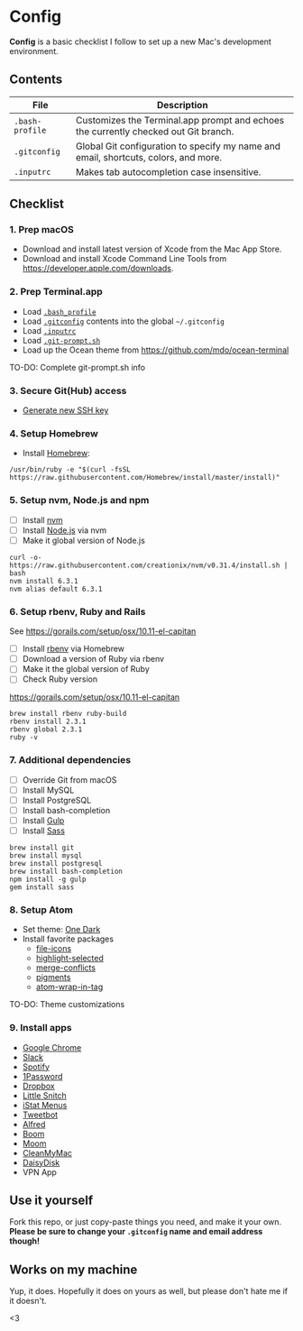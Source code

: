 # Config

**Config** is a basic checklist I follow to set up a new Mac's development environment.

## Contents

| File | Description |
| --- | --- |
| `.bash-profile` | Customizes the Terminal.app prompt and echoes the currently checked out Git branch. |
| `.gitconfig` | Global Git configuration to specify my name and email, shortcuts, colors, and more. |
| `.inputrc` | Makes tab autocompletion case insensitive. |

## Checklist

### 1. Prep macOS

- Download and install latest version of Xcode from the Mac App Store.
- Download and install Xcode Command Line Tools from <https://developer.apple.com/downloads>.

### 2. Prep Terminal.app

- Load [`.bash_profile`](/.bash_profile)
- Load [`.gitconfig`](/.gitconfig) contents into the global `~/.gitconfig`
- Load [`.inputrc`](/.inputrc)
- Load [`.git-prompt.sh`](https://github.com/git/git/blob/master/contrib/completion/git-prompt.sh)
- Load up the Ocean theme from <https://github.com/mdo/ocean-terminal>

TO-DO: Complete git-prompt.sh info

### 3. Secure Git(Hub) access

- [Generate new SSH key](https://help.github.com/articles/generating-ssh-keys)

### 4. Setup Homebrew

- Install [Homebrew](http://brew.sh):
```
/usr/bin/ruby -e "$(curl -fsSL https://raw.githubusercontent.com/Homebrew/install/master/install)"
```

### 5. Setup nvm, Node.js and npm
- [ ] Install [nvm](https://github.com/creationix/nvm)
- [ ] Install [Node.js](https://nodejs.org/en) via nvm
- [ ] Make it global version of Node.js

```
curl -o- https://raw.githubusercontent.com/creationix/nvm/v0.31.4/install.sh | bash
nvm install 6.3.1
nvm alias default 6.3.1
```

### 6. Setup rbenv, Ruby and Rails
See <https://gorails.com/setup/osx/10.11-el-capitan>

- [ ] Install [rbenv](https://github.com/rbenv/rbenv) via Homebrew
- [ ] Download a version of Ruby via rbenv
- [ ] Make it the global version of Ruby
- [ ] Check Ruby version

<https://gorails.com/setup/osx/10.11-el-capitan>
```
brew install rbenv ruby-build
rbenv install 2.3.1
rbenv global 2.3.1
ruby -v
```

### 7. Additional dependencies

- [ ] Override Git from macOS
- [ ] Install MySQL
- [ ] Install PostgreSQL
- [ ] Install bash-completion
- [ ] Install [Gulp](http://gulpjs.com)
- [ ] Install [Sass](http://sass-lang.com)

```
brew install git
brew install mysql
brew install postgresql
brew install bash-completion
npm install -g gulp
gem install sass
```

### 8. Setup Atom

- Set theme: [One Dark](https://github.com/atom/one-dark-ui)
- Install favorite packages
  - [file-icons](https://atom.io/packages/file-icons)
  - [highlight-selected](https://atom.io/packages/highlight-selected)
  - [merge-conflicts](https://atom.io/packages/merge-conflicts)
  - [pigments](https://atom.io/packages/pigments)
  - [atom-wrap-in-tag](https://atom.io/packages/atom-wrap-in-tag)

TO-DO: Theme customizations

### 9. Install apps

- [Google Chrome](https://www.google.com/chrome/browser/desktop)
- [Slack](https://slack.com/downloads)
- [Spotify](https://www.spotify.com/download/mac)
- [1Password](https://1password.com)
- [Dropbox](https://www.dropbox.com)
- [Little Snitch](https://www.obdev.at/products/littlesnitch)
- [iStat Menus](https://bjango.com/mac/istatmenus)
- [Tweetbot](http://tapbots.com/tweetbot/mac)
- [Alfred](https://www.alfredapp.com)
- [Boom](http://www.globaldelight.com/boom)
- [Moom](https://manytricks.com/moom)
- [CleanMyMac](http://cleanmymac.com)
- [DaisyDisk](https://daisydiskapp.com)
- VPN App

## Use it yourself

Fork this repo, or just copy-paste things you need, and make it your own. **Please be sure to change your `.gitconfig` name and email address though!**

## Works on my machine

Yup, it does. Hopefully it does on yours as well, but please don't hate me if it doesn't.

<3

